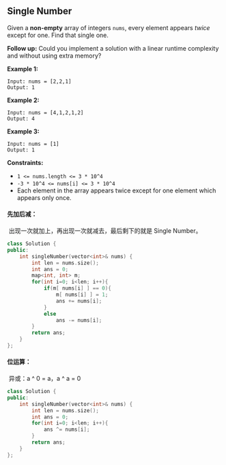 ## Single Number

Given a **non-empty** array of integers `nums`, every element appears *twice* except for one. Find that single one.

**Follow up:** Could you implement a solution with a linear runtime complexity and without using extra memory?

**Example 1:**

```
Input: nums = [2,2,1]
Output: 1
```

**Example 2:**

```
Input: nums = [4,1,2,1,2]
Output: 4
```

**Example 3:**

```
Input: nums = [1]
Output: 1
```

**Constraints:**

- `1 <= nums.length <= 3 * 10^4`
- `-3 * 10^4 <= nums[i] <= 3 * 10^4`
- Each element in the array appears twice except for one element which appears only once.

#### 先加后减：

​			出现一次就加上，再出现一次就减去，最后剩下的就是 Single Number。

```c++
class Solution {
public:
    int singleNumber(vector<int>& nums) {
        int len = nums.size();
        int ans = 0;
        map<int, int> m;
        for(int i=0; i<len; i++){
            if(m[ nums[i] ] == 0){
                m[ nums[i] ] = 1;
                ans += nums[i];
            }
            else
                ans -= nums[i];
        }
        return ans;
    }
};
```

#### 位运算：

​			异或：a ^ 0 = a，a ^ a = 0

```c++
class Solution {
public:
    int singleNumber(vector<int>& nums) {
        int len = nums.size();
        int ans = 0;
        for(int i=0; i<len; i++){
            ans ^= nums[i];
        }
        return ans;
    }
};
```

